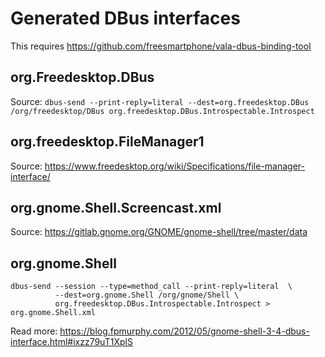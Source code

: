 # Generated DBus interfaces

This requires https://github.com/freesmartphone/vala-dbus-binding-tool

## org.Freedesktop.DBus
Source: `dbus-send --print-reply=literal --dest=org.freedesktop.DBus /org/freedesktop/DBus org.freedesktop.DBus.Introspectable.Introspect`

## org.freedesktop.FileManager1
Source: https://www.freedesktop.org/wiki/Specifications/file-manager-interface/

## org.gnome.Shell.Screencast.xml
Source: https://gitlab.gnome.org/GNOME/gnome-shell/tree/master/data

## org.gnome.Shell
    dbus-send --session --type=method_call --print-reply=literal  \
              --dest=org.gnome.Shell /org/gnome/Shell \
              org.freedesktop.DBus.Introspectable.Introspect > org.gnome.Shell.xml

Read more: https://blog.fpmurphy.com/2012/05/gnome-shell-3-4-dbus-interface.html#ixzz79uT1XplS
